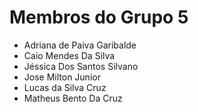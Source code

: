 # Membros do Grupo 5

<ul>
<li>Adriana de Paiva Garibalde</li>
<li>Caio Mendes Da Silva</li>
<li>Jéssica Dos Santos Silvano</li>
<li>Jose Milton Junior</li>
<li>Lucas da Silva Cruz</li>
<li>Matheus Bento Da Cruz</li>
</ul>
